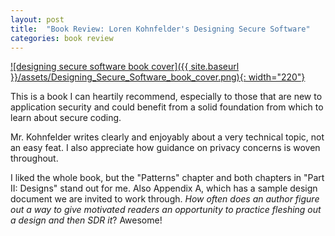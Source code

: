 ```yaml
---
layout: post
title:  "Book Review: Loren Kohnfelder's Designing Secure Software"
categories: book review
---
```

[![designing secure software book cover]({{ site.baseurl }}/assets/Designing_Secure_Software_book_cover.png){: width="220"}](https://nostarch.com/designing-secure-software)

This is a book I can heartily recommend, especially to those that are new to application security and could benefit from a solid foundation from which to learn about secure coding.

Mr. Kohnfelder writes clearly and enjoyably about a very technical topic, not an easy feat. I also appreciate how guidance on privacy concerns is woven throughout.

I liked the whole book, but the "Patterns" chapter and both chapters in "Part II: Designs" stand out for me. Also Appendix A, which has a sample design document we are invited to work through. _How often does an author figure out a way to give motivated readers an opportunity to practice fleshing out a design and then SDR it_? Awesome!
